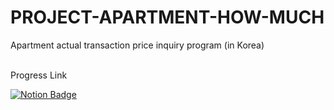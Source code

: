 # PROJECT-APARTMENT-HOW-MUCH

Apartment actual transaction price inquiry program (in Korea) 
<br><br>

Progress Link

[![Notion Badge](https://img.shields.io/badge/APARTMENT_HOW_MUCH-808080?style=for-the-badge&logo=NOTION&logoColor=white&link=https://twitter.com/dpcalFola)](https://www.notion.so/PROJECT-APARTMENT-HOW-MUCH-c5e2a8a7cdff4c07ab3452ad95005020)
